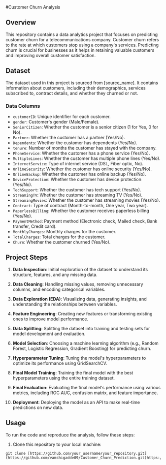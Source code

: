 #Customer Churn Analysis

## Overview

This repository contains a data analytics project that focuses on predicting customer churn for a telecommunications company. Customer churn refers to the rate at which customers stop using a company's services. Predicting churn is crucial for businesses as it helps in retaining valuable customers and improving overall customer satisfaction.

## Dataset

The dataset used in this project is sourced from [source_name]. It contains information about customers, including their demographics, services subscribed to, contract details, and whether they churned or not.

### Data Columns

- `customerID`: Unique identifier for each customer.
- `gender`: Customer's gender (Male/Female).
- `SeniorCitizen`: Whether the customer is a senior citizen (1 for Yes, 0 for No).
- `Partner`: Whether the customer has a partner (Yes/No).
- `Dependents`: Whether the customer has dependents (Yes/No).
- `tenure`: Number of months the customer has stayed with the company.
- `PhoneService`: Whether the customer has a phone service (Yes/No).
- `MultipleLines`: Whether the customer has multiple phone lines (Yes/No).
- `InternetService`: Type of internet service (DSL, Fiber optic, No).
- `OnlineSecurity`: Whether the customer has online security (Yes/No).
- `OnlineBackup`: Whether the customer has online backup (Yes/No).
- `DeviceProtection`: Whether the customer has device protection (Yes/No).
- `TechSupport`: Whether the customer has tech support (Yes/No).
- `StreamingTV`: Whether the customer has streaming TV (Yes/No).
- `StreamingMovies`: Whether the customer has streaming movies (Yes/No).
- `Contract`: Type of contract (Month-to-month, One year, Two year).
- `PaperlessBilling`: Whether the customer receives paperless billing (Yes/No).
- `PaymentMethod`: Payment method (Electronic check, Mailed check, Bank transfer, Credit card).
- `MonthlyCharges`: Monthly charges for the customer.
- `TotalCharges`: Total charges for the customer.
- `Churn`: Whether the customer churned (Yes/No).

## Project Steps

1. **Data Inspection**: Initial exploration of the dataset to understand its structure, features, and any missing data.

2. **Data Cleaning**: Handling missing values, removing unnecessary columns, and encoding categorical variables.

3. **Data Exploration (EDA)**: Visualizing data, generating insights, and understanding the relationships between variables.

4. **Feature Engineering**: Creating new features or transforming existing ones to improve model performance.

5. **Data Splitting**: Splitting the dataset into training and testing sets for model development and evaluation.

6. **Model Selection**: Choosing a machine learning algorithm (e.g., Random Forest, Logistic Regression, Gradient Boosting) for predicting churn.

7. **Hyperparameter Tuning**: Tuning the model's hyperparameters to optimize its performance using GridSearchCV.

8. **Final Model Training**: Training the final model with the best hyperparameters using the entire training dataset.

9. **Final Evaluation**: Evaluating the final model's performance using various metrics, including ROC AUC, confusion matrix, and feature importance.

10. **Deployment**: Deploying the model as an API to make real-time predictions on new data.

## Usage

To run the code and reproduce the analysis, follow these steps:

1. Clone this repository to your local machine:

```shell
git clone [https://github.com/your_username/your_repository.git](https://github.com/vamshigadde09/Customer_Churn_Prediction.git)https://github.com/vamshigadde09/Customer_Churn_Prediction.git
